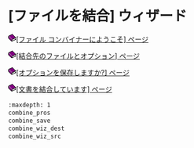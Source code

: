 # \[ファイルを結合\] ウィザード

![](../../images/b.gif)[\[ファイル コンバイナーにようこそ\] ページ](combine_wiz_src)

![](../../images/b.gif)[\[結合先のファイルとオプション\] ページ](combine_wiz_dest)

![](../../images/b.gif)[\[オプションを保存しますか?\] ページ](../../dlg/combine_files/combine_save)

![](../../images/b.gif)[\[文書を結合しています\] ページ](../../dlg/combine_files/combine_pros)


```{toctree}
:maxdepth: 1
combine_pros
combine_save
combine_wiz_dest
combine_wiz_src
```
